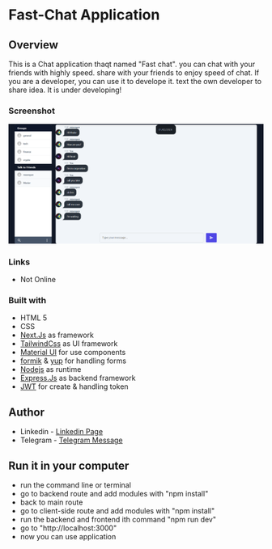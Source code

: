 ﻿# Fast-Chat Application

## Overview

This is a Chat application thaqt named "Fast chat". you can chat with your friends with highly speed. share with your friends to enjoy speed of chat.
If you are a developer, you can use it to develope it. text the own developer to share idea.
It is under developing!

### Screenshot

![](./client-chat/public/fastChat.png)

### Links

- Not Online

### Built with

- HTML 5
- CSS
- [Next.Js](https://nextjs.org/) as framework
- [TailwindCss](https://tailwindcss.com/) as UI framework
- [Material UI](https://mui.com/) for use components
- [formik](https://formik.org/) & [yup](https://www.npmjs.com/package/yup) for handling forms
- [Nodejs](http://nodejs.org/) as runtime
- [Express.Js](https://expressjs.com/) as backend framework
- [JWT](https://www.npmjs.com/package/jsonwebtoken) for create & handling token

## Author

- Linkedin - [Linkedin Page](https://www.linkedin.com/in/reza-%E2%80%8Chosseinzade-85a513236)
- Telegram - [Telegram Message](https://telegram.me/Rza_7899)

## Run it in your computer
- run the command line or terminal
- go to backend route and add modules with "npm install"
- back to main route
- go to client-side route and add modules with "npm install"
- run the backend and frontend ith command "npm run dev"
- go to "http://localhost:3000"
- now you can use application

